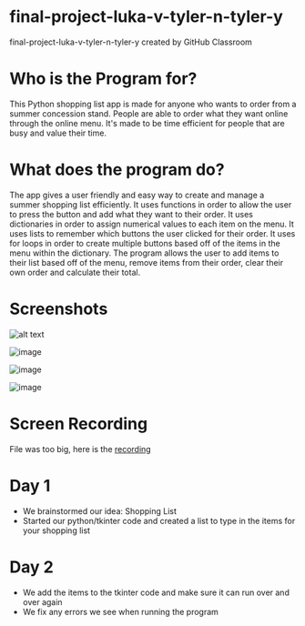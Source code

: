 # final-project-luka-v-tyler-n-tyler-y
final-project-luka-v-tyler-n-tyler-y created by GitHub Classroom
# Who is the Program for?
This Python shopping list app is made for anyone who wants to order from a summer concession stand. People are able to order what they want online through the online menu. It's made to be time efficient for people that are busy and value their time.

# What does the program do?
The app gives a user friendly and easy way to create and manage a summer shopping list efficiently. It uses functions in order to allow the user to press the button and add what they want to their order. It uses dictionaries in order to assign numerical values to each item on the menu. It uses lists to remember which buttons the user clicked for their order. It uses for loops in order to create multiple buttons based off of the items in the menu within the dictionary. The program allows the user to add items to their list based off of the menu, remove items from their order, clear their own order and calculate their total.

# Screenshots
![alt text](https://github.com/user-attachments/assets/adf39381-94af-4da9-bc85-f16e95b191c0 "This shows the code working")

![image](https://github.com/user-attachments/assets/23cdc650-da48-45fb-a980-cbc8b8502a0e)

![image](https://github.com/user-attachments/assets/3a88b5b2-4f82-43a3-8597-4134f126a1f7)


![image](https://github.com/user-attachments/assets/70c88157-90fc-46f8-8d9c-e005b16a2a52)

# Screen Recording
File was too big, here is the 
[recording](https://drive.google.com/file/d/1l28bQhc0XYp5dgRgjGw2YfrabJAhITez/view?usp=sharing) 


# Day 1
- We brainstormed our idea: Shopping List
- Started our python/tkinter code and created a list to type in the items for your shopping list


# Day 2
- We add the items to the tkinter code and make sure it can run over and over again
- We fix any errors we see when running the program 
